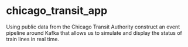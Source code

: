 # chicago_transit_app
Using public data from the Chicago Transit Authority construct an event pipeline around Kafka that allows us to simulate and display the status of train lines in real time.
